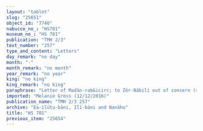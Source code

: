 ```yaml
---
layout: "tablet"
slug: "25651"
object_id: "7740"
nabucco_no_: "HS701"
museum_no_: "HS 701"
publication: "TMH 2/3"
text_number: "257"
type_and_content: "Letters"
day_remark: "no day"
month: "-"
month_remark: "no month"
year_remark: "no year"
king: "no king"
king_remark: "no king"
paraphrase: "Letter of Madān-rab&icirc; to Zēr-Bābili out of concern (<em>k&icirc; nakutti</em>) about the matter of clothes (<em>muṣiptu</em>) the addressee should buy (<em>ana kaspi na&scaron;&ucirc;</em>) and bring.<br /> &nbsp;"
imported: "Melanie Gross (12/12/2016)"
publication_name: "TMH 2/3 257"
archive: "Ea-ilūtu-bāni, Ilī-bāni and Nanāhu"
title: "HS 701"
previous_item: "25654"
---
```

